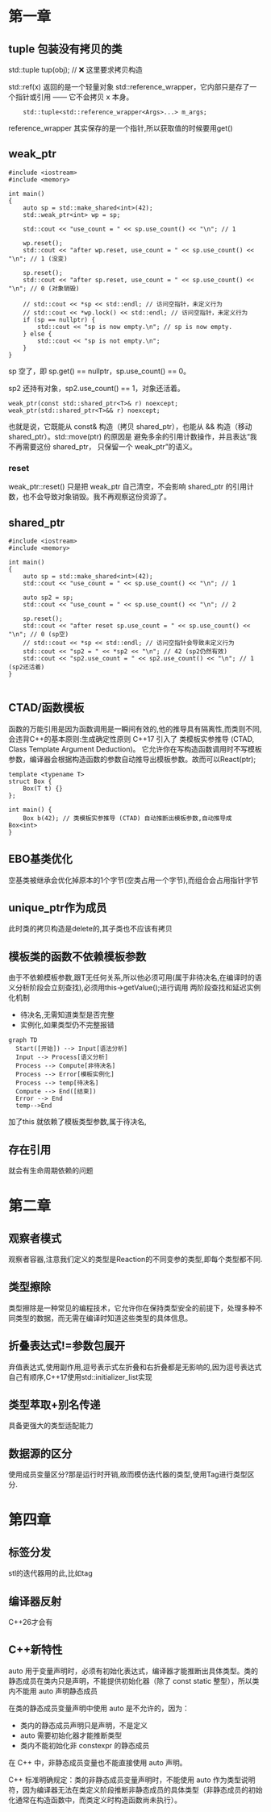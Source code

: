 # 第一章
## tuple 包装没有拷贝的类
std::tuple<MyClass> tup(obj);  // ❌ 这里要求拷贝构造

std::ref(x) 返回的是一个轻量对象 std::reference_wrapper<T>，它内部只是存了一个指针或引用 —— 它不会拷贝 x 本身。
```
    std::tuple<std::reference_wrapper<Args>...> m_args;
```
reference_wrapper 其实保存的是一个指针,所以获取值的时候要用get()

## weak_ptr

```
#include <iostream>
#include <memory>

int main()
{
    auto sp = std::make_shared<int>(42);
    std::weak_ptr<int> wp = sp;

    std::cout << "use_count = " << sp.use_count() << "\n"; // 1

    wp.reset();
    std::cout << "after wp.reset, use_count = " << sp.use_count() << "\n"; // 1 (没变)

    sp.reset();
    std::cout << "after sp.reset, use_count = " << sp.use_count() << "\n"; // 0 (对象销毁)

    // std::cout << *sp << std::endl; // 访问空指针，未定义行为
    // std::cout << *wp.lock() << std::endl; // 访问空指针，未定义行为
    if (sp == nullptr) {
        std::cout << "sp is now empty.\n"; // sp is now empty.
    } else {
        std::cout << "sp is not empty.\n";
    }
}

```
sp 空了，即 sp.get() == nullptr，sp.use_count() == 0。

sp2 还持有对象，sp2.use_count() == 1，对象还活着。
```
weak_ptr(const std::shared_ptr<T>& r) noexcept;
weak_ptr(std::shared_ptr<T>&& r) noexcept;

```
也就是说，它既能从 const& 构造（拷贝 shared_ptr），也能从 && 构造（移动 shared_ptr）。std::move(ptr) 的原因是 避免多余的引用计数操作，并且表达“我不再需要这份 shared_ptr，
只保留一个 weak_ptr”的语义。

### reset
weak_ptr::reset() 只是把 weak_ptr 自己清空，不会影响 shared_ptr 的引用计数，也不会导致对象销毁。我不再观察这份资源了。
## shared_ptr
```
#include <iostream>
#include <memory>

int main()
{
    auto sp = std::make_shared<int>(42);
    std::cout << "use_count = " << sp.use_count() << "\n"; // 1

    auto sp2 = sp;
    std::cout << "use_count = " << sp.use_count() << "\n"; // 2

    sp.reset();
    std::cout << "after reset sp.use_count = " << sp.use_count() << "\n"; // 0 (sp空)
    // std::cout << *sp << std::endl; // 访问空指针会导致未定义行为
    std::cout << "sp2 = " << *sp2 << "\n"; // 42 (sp2仍然有效)
    std::cout << "sp2.use_count = " << sp2.use_count() << "\n"; // 1 (sp2还活着)
}


```


## CTAD/函数模板
函数的万能引用是因为函数调用是一瞬间有效的,他的推导具有隔离性,而类则不同,会违背C++的基本原则:生成确定性原则
C++17 引入了 类模板实参推导 (CTAD, Class Template Argument Deduction)。
它允许你在写构造函数调用时不写模板参数，编译器会根据构造函数的参数自动推导出模板参数。故而可以React(ptr);

```
template <typename T>
struct Box {
    Box(T t) {}
};

int main() {
    Box b(42); // 类模板实参推导 (CTAD) 自动推断出模板参数,自动推导成 Box<int>
}
```
## EBO基类优化
空基类被继承会优化掉原本的1个字节(空类占用一个字节),而组合会占用指针字节

## unique_ptr作为成员
此时类的拷贝构造是delete的,其子类也不应该有拷贝

## 模板类的函数不依赖模板参数
由于不依赖模板参数,跟T无任何关系,所以他必须可用(属于非待决名,在编译时的语义分析阶段会立刻查找),必须用this->getValue();进行调用
两阶段查找和延迟实例化机制
- 待决名,无需知道类型是否完整
- 实例化,如果类型仍不完整报错

```mermaid
graph TD
  Start([开始]) --> Input[语法分析]
  Input --> Process[语义分析]
  Process --> Compute[非待决名]
  Process --> Error[模板实例化]
  Process --> temp[待决名]
  Compute --> End([结束])
  Error --> End
  temp-->End
```
加了this 就依赖了模板类型参数,属于待决名,

## 存在引用
就会有生命周期依赖的问题

# 第二章
## 观察者模式
观察者容器,注意我们定义的类型是Reaction的不同变参的类型,即每个类型都不同.

## 类型擦除
类型擦除是一种常见的编程技术，它允许你在保持类型安全的前提下，处理多种不同类型的数据，而无需在编译时知道这些类型的具体信息。

## 折叠表达式!=参数包展开
弃值表达式,使用副作用,逗号表示式左折叠和右折叠都是无影响的,因为逗号表达式自己有顺序,C++17使用std::initializer_list实现

## 类型萃取+别名传递
具备更强大的类型适配能力

## 数据源的区分
使用成员变量区分?那是运行时开销,故而模仿迭代器的类型,使用Tag进行类型区分.

# 第四章
## 标签分发
stl的迭代器用的此,比如tag

## 编译器反射
C++26才会有

## C++新特性
auto 用于变量声明时，必须有初始化表达式，编译器才能推断出具体类型。类的静态成员在类内只是声明，不能提供初始化器（除了 const static 整型），所以类内不能用 auto 声明静态成员

在类的静态成员变量声明中使用 auto 是不允许的，因为：

- 类内的静态成员声明只是声明，不是定义
- auto 需要初始化器才能推断类型
- 类内不能初始化非 constexpr 的静态成员

在 C++ 中，非静态成员变量也不能直接使用 auto 声明。

C++ 标准明确规定：类的非静态成员变量声明时，不能使用 auto 作为类型说明符，因为编译器无法在类定义阶段推断非静态成员的具体类型（非静态成员的初始化通常在构造函数中，而类定义时构造函数尚未执行）。